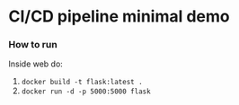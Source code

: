# CI/CD pipeline minimal demo

### How to run
Inside web do:
1. `docker build -t flask:latest .`
2. `docker run -d -p 5000:5000 flask`